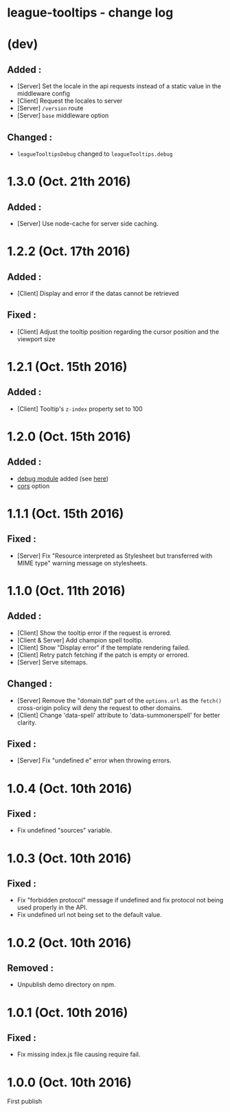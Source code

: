 # league-tooltips - change log

# (dev)

## **Added :**

* [Server] Set the locale in the api requests instead of a static value in the middleware config
* [Client] Request the locales to server
* [Server] `/version` route
* [Server] `base` middleware option

## **Changed :**

* `leagueTooltipsDebug` changed to `leagueTooltips.debug`

# 1.3.0 (Oct. 21th 2016)

## **Added :**

* [Server] Use node-cache for server side caching.

# 1.2.2 (Oct. 17th 2016)

## **Added :**

* [Client] Display and error if the datas cannot be retrieved

## **Fixed :**

* [Client] Adjust the tooltip position regarding the cursor position and the viewport size

# 1.2.1 (Oct. 15th 2016)

## **Added :**

* [Client] Tooltip's `z-index` property set to 100

# 1.2.0 (Oct. 15th 2016)

## **Added :**

* [debug module](https://www.npmjs.com/package/debug) added (see [here](https://github.com/Ilshidur/league-tooltips#debug))
* [cors](https://github.com/Ilshidur/league-tooltips#--cors) option

# 1.1.1 (Oct. 15th 2016)

## **Fixed :**

* [Server] Fix "Resource interpreted as Stylesheet but transferred with MIME type" warning message on stylesheets.

# 1.1.0 (Oct. 11th 2016)

## **Added :**

* [Client] Show the tooltip error if the request is errored.
* [Client & Server] Add champion spell tooltip.
* [Client] Show "Display error" if the template rendering failed.
* [Client] Retry patch fetching if the patch is empty or errored.
* [Server] Serve sitemaps.

## **Changed :**

* [Server] Remove the "domain.tld" part of the `options.url` as the `fetch()` cross-origin policy will deny the request to other domains.
* [Client] Change 'data-spell' attribute to 'data-summonerspell' for better clarity.

## **Fixed :**

* [Server] Fix "undefined e" error when throwing errors.

# 1.0.4 (Oct. 10th 2016)

## **Fixed :**

* Fix undefined "sources" variable.

# 1.0.3 (Oct. 10th 2016)

## **Fixed :**

* Fix "forbidden protocol" message if undefined and fix protocol not being used properly in the API.
* Fix undefined url not being set to the default value.

# 1.0.2 (Oct. 10th 2016)

## **Removed :**

* Unpublish demo directory on npm.

# 1.0.1 (Oct. 10th 2016)

## **Fixed :**

* Fix missing index.js file causing require fail.

# 1.0.0 (Oct. 10th 2016)

First publish
